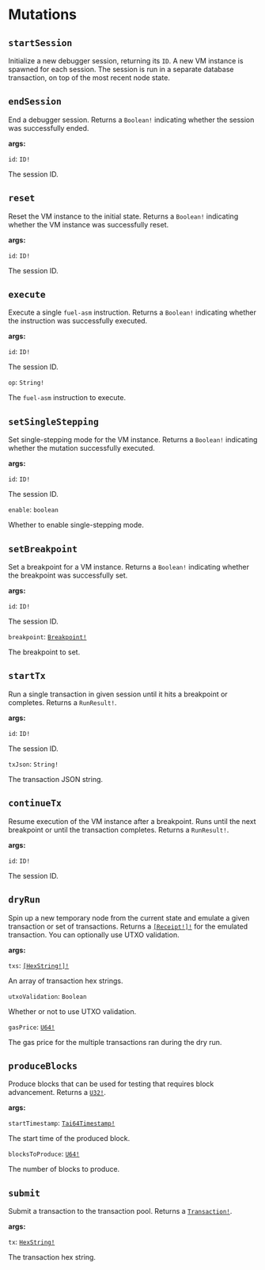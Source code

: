 
# Mutations

## `startSession`

Initialize a new debugger session, returning its `ID`.
A new VM instance is spawned for each session.
The session is run in a separate database transaction,
on top of the most recent node state.

## `endSession`

End a debugger session.
Returns a `Boolean!` indicating whether the session was successfully ended.

**args:**

`id`: `ID!`

The session ID.

## `reset`

Reset the VM instance to the initial state.
Returns a `Boolean!` indicating whether the VM instance was successfully reset.

**args:**

`id`: `ID!`

The session ID.

## `execute`

Execute a single `fuel-asm` instruction.
Returns a `Boolean!` indicating whether the instruction was successfully executed.

**args:**

`id`: `ID!`

The session ID.

`op`: `String!`

The `fuel-asm` instruction to execute.

## `setSingleStepping`

Set single-stepping mode for the VM instance.
Returns a `Boolean!` indicating whether the mutation successfully executed.

**args:**

`id`: `ID!`

The session ID.

`enable`: `boolean`

Whether to enable single-stepping mode.

## `setBreakpoint`

Set a breakpoint for a VM instance.
Returns a `Boolean!` indicating whether the breakpoint was successfully set.

**args:**

`id`: `ID!`

The session ID.

`breakpoint`: [`Breakpoint!`](/docs/reference/objects/#breakpoint)

The breakpoint to set.

## `startTx`

Run a single transaction in given session until it hits a breakpoint or completes.
Returns a `RunResult!`.

**args:**

`id`: `ID!`

The session ID.

`txJson`: `String!`

The transaction JSON string.

## `continueTx`

Resume execution of the VM instance after a breakpoint.
Runs until the next breakpoint or until the transaction completes.
Returns a `RunResult!`.

**args:**

`id`: `ID!`

The session ID.

## `dryRun`

Spin up a new temporary node from the current state and emulate a given transaction or set of transactions.
Returns a [`[Receipt!]!`](/docs/reference/objects/#receipt) for the emulated transaction.
You can optionally use UTXO validation.

**args:**

`txs`: [`[HexString!]!`](/docs/reference/scalars/#hexstring)

An array of transaction hex strings.

`utxoValidation`: `Boolean`

Whether or not to use UTXO validation.

`gasPrice`: [`U64!`](/docs/reference/scalars/#u64)

The gas price for the multiple transactions ran during the dry run.

## `produceBlocks`

Produce blocks that can be used for testing that requires block advancement.
Returns a [`U32!`](/docs/reference/scalars/#u32).

**args:**

`startTimestamp`: [`Tai64Timestamp!`](/docs/reference/scalars/#tai64timestamp)

The start time of the produced block.

`blocksToProduce`: [`U64!`](/docs/reference/scalars/#u64)

The number of blocks to produce.

## `submit`

Submit a transaction to the transaction pool.
Returns a [`Transaction!`](/docs/reference/objects/#transaction).

**args:**

`tx`: [`HexString!`](/docs/reference/scalars/#hexstring)

The transaction hex string.
